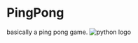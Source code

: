 # PingPong
basically a ping pong game.
![python logo](https://github.com/KaanDirekli/PingPong/assets/134730485/95a4b3bc-76af-41e3-bda6-d6782e67045c)

